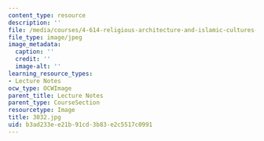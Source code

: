 ```yaml
---
content_type: resource
description: ''
file: /media/courses/4-614-religious-architecture-and-islamic-cultures-fall-2002/b3ad233ee21b91cd3b83e2c5517c0991_3032.jpg
file_type: image/jpeg
image_metadata:
  caption: ''
  credit: ''
  image-alt: ''
learning_resource_types:
- Lecture Notes
ocw_type: OCWImage
parent_title: Lecture Notes
parent_type: CourseSection
resourcetype: Image
title: 3032.jpg
uid: b3ad233e-e21b-91cd-3b83-e2c5517c0991
---
```

